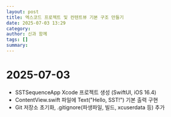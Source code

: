 ```yaml
---
layout: post
title: 엑스코드 프로젝트 및 컨텐트뷰 기본 구조 만들기
date: 2025-07-03 13:29
category: 
author: 신과 함께
tags: []
summary: 
---
```


# 2025-07-03
- SSTSequenceApp Xcode 프로젝트 생성 (SwiftUI, iOS 16.4)
- ContentView.swift 파일에 Text("Hello, SST!") 기본 출력 구현
- Git 저장소 초기화, .gitignore(파생파일, 빌드, xcuserdata 등) 추가
